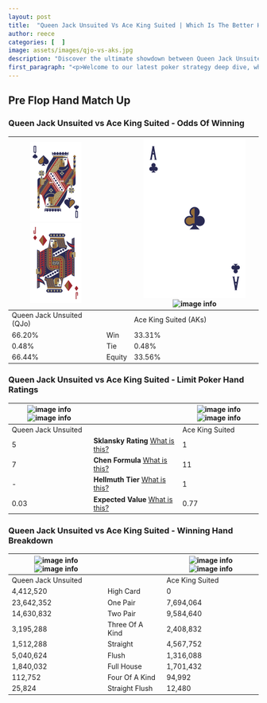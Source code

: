 ```yaml
---
layout: post
title:  "Queen Jack Unsuited Vs Ace King Suited | Which Is The Better Hand In Poker? A Complete Guide"
author: reece
categories: [  ]
image: assets/images/qjo-vs-aks.jpg
description: "Discover the ultimate showdown between Queen Jack Unsuited and Ace King Suited in poker! Uncover the odds, strategies, and scenarios where one hand triumphs over the other. Get ready to up your poker game with this thrilling analysis."
first_paragraph: "<p>Welcome to our latest poker strategy deep dive, where we're pitting two distinct hands against each other in a high-stakes showdown: Queen Jack Unsuited vs Ace King Suited.</p><p>In the dynamic world of poker, every decision counts, and knowing which hand holds the upper hand is key to your success at the table.</p><p>In this article, we'll dissect these two hands, explore the scenarios where one dominates the other, and equip you with the knowledge to make strategic choices that can tip the odds in your favor.</p><p>Get ready to unravel the intriguing dynamics of these poker hands and elevate your game to new heights.</p>"
---
```




[comment]: # (sp0)

## Pre Flop Hand Match Up

<div class="table hand-ratings" markdown="1"> 



### Queen Jack Unsuited vs Ace King Suited - Odds Of Winning


    
| ![image info](assets/images/hand1/Q.png) ![image info](assets/images/hand1/jo.png) |  | ![image info](assets/images/hand2/A.png) ![image info](assets/images/hand2/ks.png) |
| -------- | -------- | -------- |
| Queen Jack Unsuited (QJo) |  | Ace King Suited (AKs) |
| 66.20% | Win | 33.31% |
| 0.48% | Tie | 0.48% |
| 66.44% | Equity | 33.56% |




[comment]: # (sp1)



### Queen Jack Unsuited vs Ace King Suited - Limit Poker Hand Ratings


    
| ![image info](https://www.riverpairs.com/assets/images/hand1/Q.png) ![image info](https://www.riverpairs.com/assets/images/hand1/jo.png) |  | ![image info](https://www.riverpairs.com/assets/images/hand2/A.png) ![image info](https://www.riverpairs.com/assets/images/hand2/ks.png) |
| -------- | -------- | -------- |
| Queen Jack Unsuited |  | Ace King Suited |
| 5 | **Sklansky Rating** [What is this?](/sklansky-rating-explained) | 1 |
| 7 | **Chen Formula** [What is this?](/chen-formula-explained) | 11 |
| - | **Hellmuth Tier** [What is this?](/Hellmuth-tier-explained) | 1 |
| 0.03 | **Expected Value** [What is this?](/expected-value-explained) | 0.77 |




[comment]: # (sp2)



### Queen Jack Unsuited vs Ace King Suited - Winning Hand Breakdown


    
| ![image info](https://www.riverpairs.com/assets/images/hand1/Q.png) ![image info](https://www.riverpairs.com/assets/images/hand1/jo.png) |  | ![image info](https://www.riverpairs.com/assets/images/hand2/A.png) ![image info](https://www.riverpairs.com/assets/images/hand2/ks.png) |
| -------- | -------- | -------- |
| Queen Jack Unsuited |  | Ace King Suited |
| 4,412,520 | High Card | 0 |
| 23,642,352 | One Pair | 7,694,064 |
| 14,630,832 | Two Pair | 9,584,640 |
| 3,195,288 | Three Of A Kind | 2,408,832 |
| 1,512,288 | Straight | 4,567,752 |
| 5,040,624 | Flush | 1,316,088 |
| 1,840,032 | Full House | 1,701,432 |
| 112,752 | Four Of A Kind | 94,992 |
| 25,824 | Straight Flush | 12,480 |




[comment]: # (sp3)



</div>

[comment]: # (sp4)



[comment]: # (sp5)


